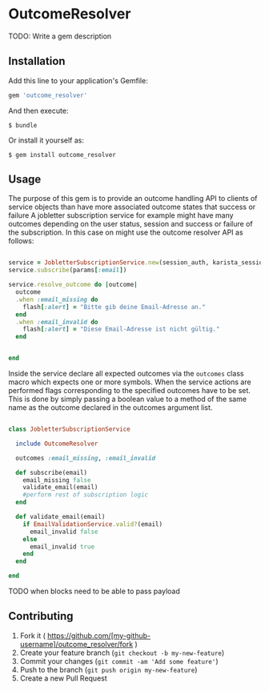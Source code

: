 # OutcomeResolver

TODO: Write a gem description

## Installation

Add this line to your application's Gemfile:

```ruby
gem 'outcome_resolver'
```

And then execute:

    $ bundle

Or install it yourself as:

    $ gem install outcome_resolver

## Usage

The purpose of this gem is to provide an outcome handling API to clients of service objects than have more associated outcome states that success or failure A jobletter subscription service for example might have many outcomes depending on the user status, session and success or failure of the subscription. In this case on might use the outcome resolver API as follows:

```ruby

service = JobletterSubscriptionService.new(session_auth, karista_session)
service.subscribe(params[:email])

service.resolve_outcome do |outcome|
  outcome
  .when :email_missing do
    flash[:alert] = "Bitte gib deine Email-Adresse an."
  end
  .when :email_invalid do
    flash[:alert] = "Diese Email-Adresse ist nicht gültig."
  end


end

```
Inside the service declare all expected outcomes via the `outcomes` class macro which expects one or more symbols. When the service actions are performed flags corresponding to the specified outcomes have to be set. This is done by simply passing a boolean value to a method of the same name as the outcome declared in the outcomes argument list.

```ruby

class JobletterSubscriptionService

  include OutcomeResolver

  outcomes :email_missing, :email_invalid

  def subscribe(email)
    email_missing false
    validate_email(email)
    #perform rest of subscription logic
  end

  def validate_email(email)
    if EmailValidationService.valid?(email)
      email_invalid false
    else
      email_invalid true
    end
  end

end

```
TODO when blocks need to be able to pass payload

## Contributing

1. Fork it ( https://github.com/[my-github-username]/outcome_resolver/fork )
2. Create your feature branch (`git checkout -b my-new-feature`)
3. Commit your changes (`git commit -am 'Add some feature'`)
4. Push to the branch (`git push origin my-new-feature`)
5. Create a new Pull Request
